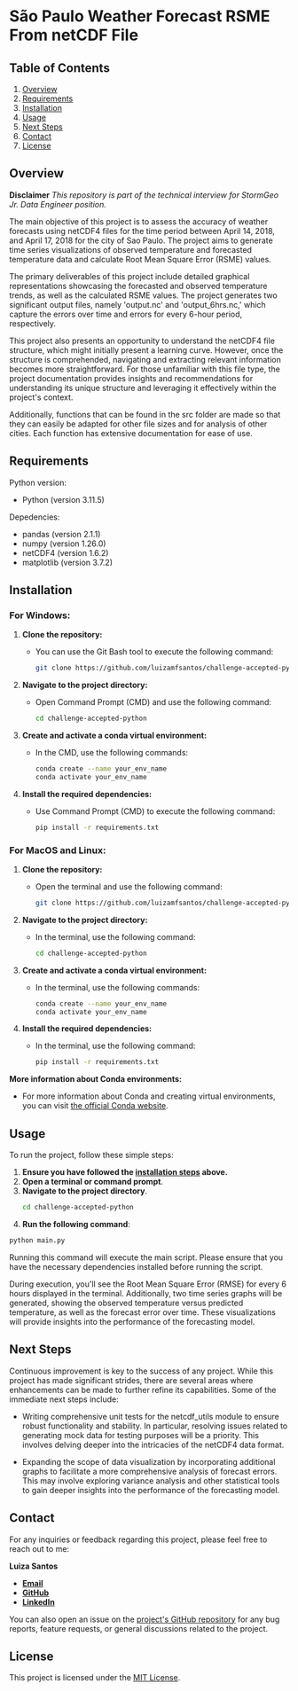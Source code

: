 # São Paulo Weather Forecast RSME From netCDF File


## Table of Contents

1. [Overview](#overview)
2. [Requirements](#requirements)
3. [Installation](#installation)
4. [Usage](#usage)
5. [Next Steps](#next-steps)
6. [Contact](#contact)
7. [License](#license)

## Overview

**Disclaimer**
*This repository is part of the technical interview for StormGeo Jr. Data Engineer position.* 

The main objective of this project is to assess the accuracy of weather forecasts using netCDF4 files for the time period between April 14, 2018, and April 17, 2018 for the city of Sao Paulo. The project aims to generate time series visualizations of observed temperature and forecasted temperature data and calculate Root Mean Square Error (RSME) values. 

The primary deliverables of this project include detailed graphical representations showcasing the forecasted and observed temperature trends, as well as the calculated RSME values. The project generates two significant output files, namely 'output.nc' and 'output_6hrs.nc,' which capture the errors over time and errors for every 6-hour period, respectively.

This project also presents an opportunity to understand the netCDF4 file structure, which might initially present a learning curve. However, once the structure is comprehended, navigating and extracting relevant information becomes more straightforward. For those unfamiliar with this file type, the project documentation provides insights and recommendations for understanding its unique structure and leveraging it effectively within the project's context.

Additionally, functions that can be found in the src folder are made so that they can easily be adapted for other file sizes and for analysis of other cities. Each function has extensive documentation for ease of use. 

## Requirements

Python version:

- Python (version 3.11.5)

Depedencies:

- pandas (version 2.1.1)
- numpy (version 1.26.0)
- netCDF4 (version 1.6.2)
- matplotlib (version 3.7.2)


## Installation

### For Windows:

1. **Clone the repository:**
   - You can use the Git Bash tool to execute the following command:
     ```sh
     git clone https://github.com/luizamfsantos/challenge-accepted-python.git
     ```

2. **Navigate to the project directory:**
   - Open Command Prompt (CMD) and use the following command:
     ```sh
     cd challenge-accepted-python
     ```

3. **Create and activate a conda virtual environment:**
   - In the CMD, use the following commands:
     ```sh
     conda create --name your_env_name
     conda activate your_env_name
     ```

4. **Install the required dependencies:**
   - Use Command Prompt (CMD) to execute the following command:
     ```sh
     pip install -r requirements.txt
     ```

### For MacOS and Linux:

1. **Clone the repository:**
   - Open the terminal and use the following command:
     ```sh
     git clone https://github.com/luizamfsantos/challenge-accepted-python.git
     ```

2. **Navigate to the project directory:**
   - In the terminal, use the following command:
     ```sh
     cd challenge-accepted-python
     ```

3. **Create and activate a conda virtual environment:**
   - In the terminal, use the following commands:
     ```sh
     conda create --name your_env_name
     conda activate your_env_name
     ```

4. **Install the required dependencies:**
   - In the terminal, use the following command:
     ```sh
     pip install -r requirements.txt
     ```

**More information about Conda environments:**
   - For more information about Conda and creating virtual environments, you can visit [the official Conda website](https://conda.io/miniconda.html).

## Usage

To run the project, follow these simple steps:

1. **Ensure you have followed the [**installation steps**](#installation) above.**
2. **Open a terminal or command prompt**.
3. **Navigate to the project directory**.
   ```sh
   cd challenge-accepted-python
   ```
4. **Run the following command**:
  ```sh
  python main.py
  ```
Running this command will execute the main script. Please ensure that you have the necessary dependencies installed before running the script.

During execution, you'll see the Root Mean Square Error (RMSE) for every 6 hours displayed in the terminal. Additionally, two time series graphs will be generated, showing the observed temperature versus predicted temperature, as well as the forecast error over time. These visualizations will provide insights into the performance of the forecasting model.

## Next Steps

Continuous improvement is key to the success of any project. While this project has made significant strides, there are several areas where enhancements can be made to further refine its capabilities. Some of the immediate next steps include:

- Writing comprehensive unit tests for the netcdf_utils module to ensure robust functionality and stability. In particular, resolving issues related to generating mock data for testing purposes will be a priority. This involves delving deeper into the intricacies of the netCDF4 data format.

- Expanding the scope of data visualization by incorporating additional graphs to facilitate a more comprehensive analysis of forecast errors. This may involve exploring variance analysis and other statistical tools to gain deeper insights into the performance of the forecasting model.


## Contact

For any inquiries or feedback regarding this project, please feel free to reach out to me:

**Luiza Santos**
- [**Email**](mailto:luiza.marques_@hotmail.com)
- [**GitHub**](http://github.com/luizamfsantos)
- [**LinkedIn**](https://www.linkedin.com/in/santosluiza/)

You can also open an issue on the [project's GitHub repository](https://github.com/luizamfsantos/challenge-accepted-python/issues) for any bug reports, feature requests, or general discussions related to the project.

## License

This project is licensed under the [MIT License](https://opensource.org/licenses/MIT).
